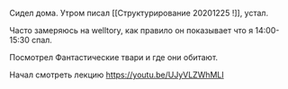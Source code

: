 Сидел дома. 
Утром писал [[Структурирование 20201225 !]], устал.

Часто замеряюсь на welltory, как правило он показывает что я 
14:00-15:30 спал.

Посмотрел Фантастические твари и где они обитают.

Начал смотреть лекцию https://youtu.be/UJyVLZWhMLI

